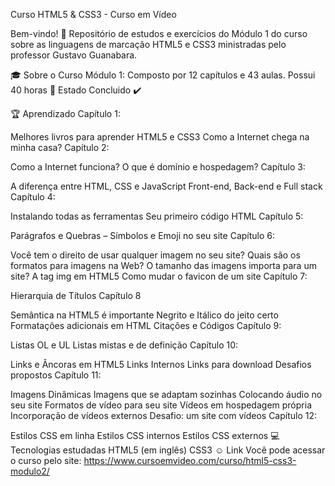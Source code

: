 Curso HTML5 & CSS3 - Curso em Vídeo

Bem-vindo! 👋
Repositório de estudos e exercícios do Módulo 1 do curso sobre as linguagens de marcação HTML5 e CSS3 ministradas pelo professor Gustavo Guanabara.

🎓 Sobre o Curso
Módulo 1: Composto por 12 capítulos e 43 aulas.
Possui 40 horas
🚀 Estado
Concluido ✔️

🏆 Aprendizado
Capítulo 1:

Melhores livros para aprender HTML5 e CSS3
Como a Internet chega na minha casa?
Capítulo 2:

Como a Internet funciona?
O que é domínio e hospedagem?
Capítulo 3:

A diferença entre HTML, CSS e JavaScript
Front-end, Back-end e Full stack
Capítulo 4:

Instalando todas as ferramentas
Seu primeiro código HTML
Capítulo 5:

Parágrafos e Quebras – Símbolos e Emoji no seu site
Capítulo 6:

Você tem o direito de usar qualquer imagem no seu site?
Quais são os formatos para imagens na Web?
O tamanho das imagens importa para um site?
A tag img em HTML5
Como mudar o favicon de um site
Capítulo 7:

Hierarquia de Títulos
Capítulo 8

Semântica na HTML5 é importante
Negrito e Itálico do jeito certo
Formatações adicionais em HTML
Citações e Códigos
Capítulo 9:

Listas OL e UL
Listas mistas e de definição
Capítulo 10:

Links e Âncoras em HTML5
Links Internos
Links para download
Desafios propostos
Capítulo 11:

Imagens Dinâmicas
Imagens que se adaptam sozinhas
Colocando áudio no seu site
Formatos de vídeo para seu site
Vídeos em hospedagem própria
Incorporação de vídeos externos
Desafio: um site com vídeos
Capítulo 12:

Estilos CSS em linha
Estilos CSS internos
Estilos CSS externos
💻 Tecnologias estudadas
HTML5 (em inglês)
CSS3
☺ Link
Você pode acessar o curso pelo site: https://www.cursoemvideo.com/curso/html5-css3-modulo2/